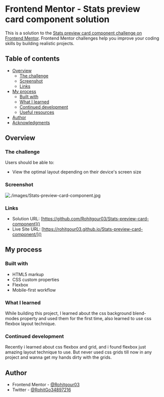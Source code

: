 # Frontend Mentor - Stats preview card component solution

This is a solution to the [Stats preview card component challenge on Frontend Mentor](https://www.frontendmentor.io/challenges/stats-preview-card-component-8JqbgoU62). Frontend Mentor challenges help you improve your coding skills by building realistic projects. 

## Table of contents

- [Overview](#overview)
  - [The challenge](#the-challenge)
  - [Screenshot](#screenshot)
  - [Links](#links)
- [My process](#my-process)
  - [Built with](#built-with)
  - [What I learned](#what-i-learned)
  - [Continued development](#continued-development)
  - [Useful resources](#useful-resources)
- [Author](#author)
- [Acknowledgments](#acknowledgments)

## Overview

### The challenge

Users should be able to:

- View the optimal layout depending on their device's screen size

### Screenshot

![./images/Stats-preview-card-component.jpg]()

### Links

- Solution URL: [https://github.com/Rohitgour03/Stats-preview-card-component]()
- Live Site URL: [https://rohitgour03.github.io/Stats-preview-card-component/]()

## My process

### Built with

- HTML5 markup
- CSS custom properties
- Flexbox
- Mobile-first workflow

### What I learned

While building this project, I learned about the css background blend-modes property and used them for the first time, 
also learned to use css flexbox layout technique. 


### Continued development

Recently i learned about css flexbox and grid, and i found flexbox just amazing layout technique to use. But never used css grids till now in any project and wanna get my hands dirty with the grids.

## Author

- Frontend Mentor - [@Rohitgour03](https://www.frontendmentor.io/profile/Rohitgour03)
- Twitter - [@RohitGo34897216](https://www.twitter.com/@RohitGo34897216)


